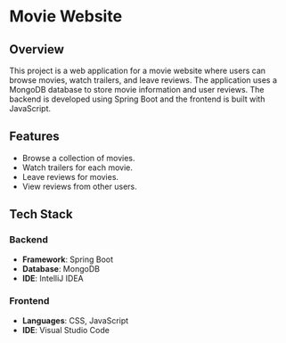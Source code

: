 # Movie Website

## Overview

This project is a web application for a movie website where users can browse movies, watch trailers, and leave reviews. The application uses a MongoDB database to store movie 
information and user reviews. The backend is developed using Spring Boot and the frontend is built with JavaScript.

## Features

- Browse a collection of movies.
- Watch trailers for each movie.
- Leave reviews for movies.
- View reviews from other users.

## Tech Stack

### Backend
- **Framework**: Spring Boot
- **Database**: MongoDB
- **IDE**: IntelliJ IDEA

### Frontend
- **Languages**: CSS, JavaScript
- **IDE**: Visual Studio Code


